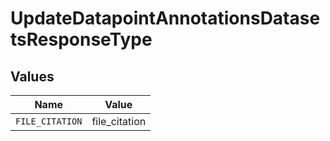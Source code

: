 # UpdateDatapointAnnotationsDatasetsResponseType


## Values

| Name            | Value           |
| --------------- | --------------- |
| `FILE_CITATION` | file_citation   |